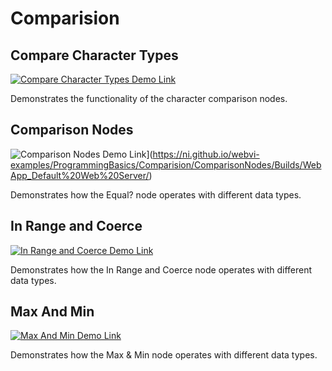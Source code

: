 # Comparision

## Compare Character Types

[![Compare Character Types Demo Link](https://img.shields.io/badge/Details-Demo_Link-green.svg)](https://ni.github.io/webvi-examples/ProgrammingBasics/Comparision/CompareCharacterTypes/Builds/WebApp_Default%20Web%20Server/)

Demonstrates the functionality of the character comparison nodes.

## Comparison Nodes

![Comparison Nodes Demo Link](https://img.shields.io/badge/Details-Demo_Link-green.svg)](https://ni.github.io/webvi-examples/ProgrammingBasics/Comparision/ComparisonNodes/Builds/WebApp_Default%20Web%20Server/)

Demonstrates how the Equal? node operates with different data types.

## In Range and Coerce

[![In Range and Coerce Demo Link](https://img.shields.io/badge/Details-Demo_Link-green.svg)](https://ni.github.io/webvi-examples/ProgrammingBasics/Comparision/InRangeandCoerce/Builds/WebApp_Default%20Web%20Server/)

Demonstrates how the In Range and Coerce node operates with different data types.

## Max And Min

[![Max And Min Demo Link](https://img.shields.io/badge/Details-Demo_Link-green.svg)](https://ni.github.io/webvi-examples/ProgrammingBasics/Comparision/MaxAndMin/Builds/WebApp_Default%20Web%20Server/)

Demonstrates how the Max & Min node operates with different data types.
